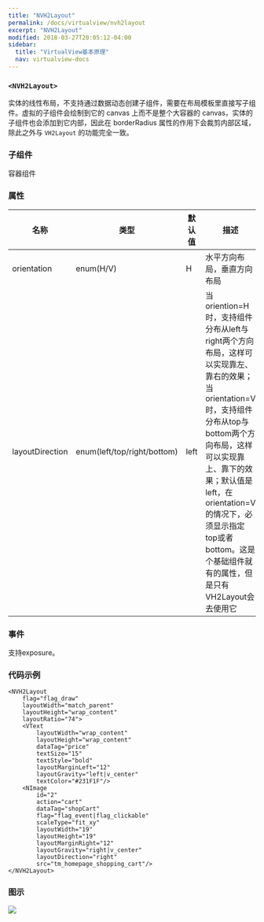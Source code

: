 ```yaml
---
title: "NVH2Layout"
permalink: /docs/virtualview/nvh2layout
excerpt: "NVH2Layout"
modified: 2018-03-27T20:05:12-04:00
sidebar:
  title: "VirtualView基本原理"
  nav: virtualview-docs
---
```


### `<NVH2Layout>`

实体的线性布局，不支持通过数据动态创建子组件，需要在布局模板里直接写子组件。虚拟的子组件会绘制到它的 canvas 上而不是整个大容器的 canvas，实体的子组件也会添加到它内部，因此在 borderRadius 属性的作用下会裁剪内部区域，除此之外与 `VH2Layout` 的功能完全一致。

### 子组件
容器组件

### 属性

|名称|类型|默认值|描述|
|---|---|---|---|
|orientation|enum(H/V)|H|水平方向布局，垂直方向布局|
|layoutDirection|enum(left/top/right/bottom)|left|当oriention=H时，支持组件分布从left与right两个方向布局，这样可以实现靠左、靠右的效果；当orientation=V时，支持组件分布从top与bottom两个方向布局，这样可以实现靠上、靠下的效果；默认值是left，在orientation=V的情况下，必须显示指定top或者bottom。这是个基础组件就有的属性，但是只有VH2Layout会去使用它|

### 事件

支持exposure。

### 代码示例

```
<NVH2Layout
    flag="flag_draw"
    layoutWidth="match_parent"
    layoutHeight="wrap_content"
    layoutRatio="74">
    <VText
        layoutWidth="wrap_content"
        layoutHeight="wrap_content"
        dataTag="price"
        textSize="15"
        textStyle="bold"
        layoutMarginLeft="12"
        layoutGravity="left|v_center"
        textColor="#231F1F"/>
    <NImage
        id="2"
        action="cart"
        dataTag="shopCart"
        flag="flag_event|flag_clickable"
        scaleType="fit_xy"
        layoutWidth="19"
        layoutHeight="19"
        layoutMarginRight="12"
        layoutGravity="right|v_center"
        layoutDirection="right"
        src="tm_homepage_shopping_cart"/>
</NVH2Layout>
```  

### 图示

![](https://gw.alicdn.com/tfs/TB1PVtkhRfH8KJjy1XbXXbLdXXa-270-480.png)